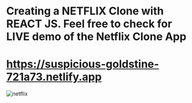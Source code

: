 # Creating a NETFLIX Clone with REACT JS. Feel free to check for LIVE demo of the Netflix Clone App

# https://suspicious-goldstine-721a73.netlify.app

![netflix](https://user-images.githubusercontent.com/55413701/135535184-94a49b3f-404a-410d-a5d4-cbd82c353769.png)


